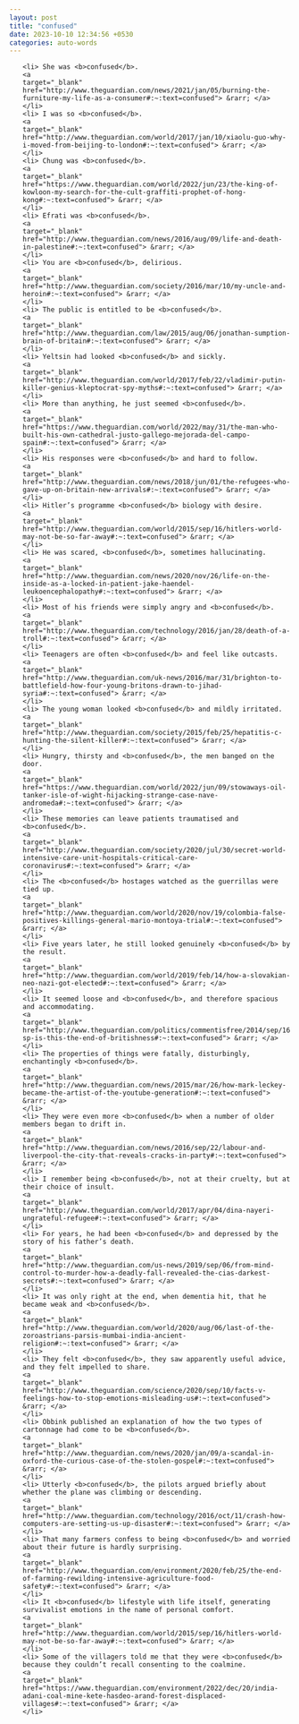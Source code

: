 ```yaml
---
layout: post
title: "confused"
date: 2023-10-10 12:34:56 +0530
categories: auto-words
---
```

<ol>

    <li> She was <b>confused</b>.
    <a 
    target="_blank" 
    href="http://www.theguardian.com/news/2021/jan/05/burning-the-furniture-my-life-as-a-consumer#:~:text=confused"> &rarr; </a>
    </li>
    <li> I was so <b>confused</b>.
    <a 
    target="_blank" 
    href="http://www.theguardian.com/world/2017/jan/10/xiaolu-guo-why-i-moved-from-beijing-to-london#:~:text=confused"> &rarr; </a>
    </li>
    <li> Chung was <b>confused</b>.
    <a 
    target="_blank" 
    href="https://www.theguardian.com/world/2022/jun/23/the-king-of-kowloon-my-search-for-the-cult-graffiti-prophet-of-hong-kong#:~:text=confused"> &rarr; </a>
    </li>
    <li> Efrati was <b>confused</b>.
    <a 
    target="_blank" 
    href="http://www.theguardian.com/news/2016/aug/09/life-and-death-in-palestine#:~:text=confused"> &rarr; </a>
    </li>
    <li> You are <b>confused</b>, delirious.
    <a 
    target="_blank" 
    href="http://www.theguardian.com/society/2016/mar/10/my-uncle-and-heroin#:~:text=confused"> &rarr; </a>
    </li>
    <li> The public is entitled to be <b>confused</b>.
    <a 
    target="_blank" 
    href="http://www.theguardian.com/law/2015/aug/06/jonathan-sumption-brain-of-britain#:~:text=confused"> &rarr; </a>
    </li>
    <li> Yeltsin had looked <b>confused</b> and sickly.
    <a 
    target="_blank" 
    href="http://www.theguardian.com/world/2017/feb/22/vladimir-putin-killer-genius-kleptocrat-spy-myths#:~:text=confused"> &rarr; </a>
    </li>
    <li> More than anything, he just seemed <b>confused</b>.
    <a 
    target="_blank" 
    href="https://www.theguardian.com/world/2022/may/31/the-man-who-built-his-own-cathedral-justo-gallego-mejorada-del-campo-spain#:~:text=confused"> &rarr; </a>
    </li>
    <li> His responses were <b>confused</b> and hard to follow.
    <a 
    target="_blank" 
    href="http://www.theguardian.com/news/2018/jun/01/the-refugees-who-gave-up-on-britain-new-arrivals#:~:text=confused"> &rarr; </a>
    </li>
    <li> Hitler’s programme <b>confused</b> biology with desire.
    <a 
    target="_blank" 
    href="http://www.theguardian.com/world/2015/sep/16/hitlers-world-may-not-be-so-far-away#:~:text=confused"> &rarr; </a>
    </li>
    <li> He was scared, <b>confused</b>, sometimes hallucinating.
    <a 
    target="_blank" 
    href="http://www.theguardian.com/news/2020/nov/26/life-on-the-inside-as-a-locked-in-patient-jake-haendel-leukoencephalopathy#:~:text=confused"> &rarr; </a>
    </li>
    <li> Most of his friends were simply angry and <b>confused</b>.
    <a 
    target="_blank" 
    href="http://www.theguardian.com/technology/2016/jan/28/death-of-a-troll#:~:text=confused"> &rarr; </a>
    </li>
    <li> Teenagers are often <b>confused</b> and feel like outcasts.
    <a 
    target="_blank" 
    href="http://www.theguardian.com/uk-news/2016/mar/31/brighton-to-battlefield-how-four-young-britons-drawn-to-jihad-syria#:~:text=confused"> &rarr; </a>
    </li>
    <li> The young woman looked <b>confused</b> and mildly irritated.
    <a 
    target="_blank" 
    href="http://www.theguardian.com/society/2015/feb/25/hepatitis-c-hunting-the-silent-killer#:~:text=confused"> &rarr; </a>
    </li>
    <li> Hungry, thirsty and <b>confused</b>, the men banged on the door.
    <a 
    target="_blank" 
    href="https://www.theguardian.com/world/2022/jun/09/stowaways-oil-tanker-isle-of-wight-hijacking-strange-case-nave-andromeda#:~:text=confused"> &rarr; </a>
    </li>
    <li> These memories can leave patients traumatised and <b>confused</b>.
    <a 
    target="_blank" 
    href="http://www.theguardian.com/society/2020/jul/30/secret-world-intensive-care-unit-hospitals-critical-care-coronavirus#:~:text=confused"> &rarr; </a>
    </li>
    <li> The <b>confused</b> hostages watched as the guerrillas were tied up.
    <a 
    target="_blank" 
    href="http://www.theguardian.com/world/2020/nov/19/colombia-false-positives-killings-general-mario-montoya-trial#:~:text=confused"> &rarr; </a>
    </li>
    <li> Five years later, he still looked genuinely <b>confused</b> by the result.
    <a 
    target="_blank" 
    href="http://www.theguardian.com/world/2019/feb/14/how-a-slovakian-neo-nazi-got-elected#:~:text=confused"> &rarr; </a>
    </li>
    <li> It seemed loose and <b>confused</b>, and therefore spacious and accommodating.
    <a 
    target="_blank" 
    href="http://www.theguardian.com/politics/commentisfree/2014/sep/16/-sp-is-this-the-end-of-britishness#:~:text=confused"> &rarr; </a>
    </li>
    <li> The properties of things were fatally, disturbingly, enchantingly <b>confused</b>.
    <a 
    target="_blank" 
    href="http://www.theguardian.com/news/2015/mar/26/how-mark-leckey-became-the-artist-of-the-youtube-generation#:~:text=confused"> &rarr; </a>
    </li>
    <li> They were even more <b>confused</b> when a number of older members began to drift in.
    <a 
    target="_blank" 
    href="http://www.theguardian.com/news/2016/sep/22/labour-and-liverpool-the-city-that-reveals-cracks-in-party#:~:text=confused"> &rarr; </a>
    </li>
    <li> I remember being <b>confused</b>, not at their cruelty, but at their choice of insult.
    <a 
    target="_blank" 
    href="http://www.theguardian.com/world/2017/apr/04/dina-nayeri-ungrateful-refugee#:~:text=confused"> &rarr; </a>
    </li>
    <li> For years, he had been <b>confused</b> and depressed by the story of his father’s death.
    <a 
    target="_blank" 
    href="http://www.theguardian.com/us-news/2019/sep/06/from-mind-control-to-murder-how-a-deadly-fall-revealed-the-cias-darkest-secrets#:~:text=confused"> &rarr; </a>
    </li>
    <li> It was only right at the end, when dementia hit, that he became weak and <b>confused</b>.
    <a 
    target="_blank" 
    href="http://www.theguardian.com/world/2020/aug/06/last-of-the-zoroastrians-parsis-mumbai-india-ancient-religion#:~:text=confused"> &rarr; </a>
    </li>
    <li> They felt <b>confused</b>, they saw apparently useful advice, and they felt impelled to share.
    <a 
    target="_blank" 
    href="http://www.theguardian.com/science/2020/sep/10/facts-v-feelings-how-to-stop-emotions-misleading-us#:~:text=confused"> &rarr; </a>
    </li>
    <li> Obbink published an explanation of how the two types of cartonnage had come to be <b>confused</b>.
    <a 
    target="_blank" 
    href="http://www.theguardian.com/news/2020/jan/09/a-scandal-in-oxford-the-curious-case-of-the-stolen-gospel#:~:text=confused"> &rarr; </a>
    </li>
    <li> Utterly <b>confused</b>, the pilots argued briefly about whether the plane was climbing or descending.
    <a 
    target="_blank" 
    href="http://www.theguardian.com/technology/2016/oct/11/crash-how-computers-are-setting-us-up-disaster#:~:text=confused"> &rarr; </a>
    </li>
    <li> That many farmers confess to being <b>confused</b> and worried about their future is hardly surprising.
    <a 
    target="_blank" 
    href="http://www.theguardian.com/environment/2020/feb/25/the-end-of-farming-rewilding-intensive-agriculture-food-safety#:~:text=confused"> &rarr; </a>
    </li>
    <li> It <b>confused</b> lifestyle with life itself, generating survivalist emotions in the name of personal comfort.
    <a 
    target="_blank" 
    href="http://www.theguardian.com/world/2015/sep/16/hitlers-world-may-not-be-so-far-away#:~:text=confused"> &rarr; </a>
    </li>
    <li> Some of the villagers told me that they were <b>confused</b> because they couldn’t recall consenting to the coalmine.
    <a 
    target="_blank" 
    href="https://www.theguardian.com/environment/2022/dec/20/india-adani-coal-mine-kete-hasdeo-arand-forest-displaced-villages#:~:text=confused"> &rarr; </a>
    </li>